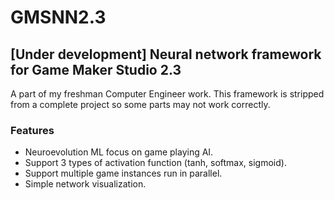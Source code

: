 # GMSNN2.3

## [Under development] Neural network framework for Game Maker Studio 2.3

A part of my freshman Computer Engineer work. This framework is stripped from a complete project so some parts may not work correctly.

### Features

- Neuroevolution ML focus on game playing AI.
- Support 3 types of activation function (tanh, softmax, sigmoid).
- Support multiple game instances run in parallel.
- Simple network visualization.
